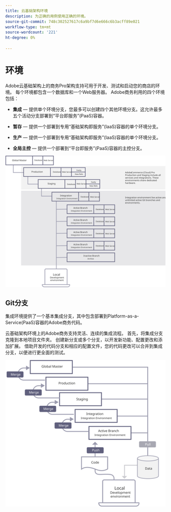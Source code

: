 ```yaml
---
title: 云基础架构环境
description: 为正确的用例使用正确的环境。
source-git-commit: 748c302527617c6a9bf7d6e666c6b3acff89e021
workflow-type: tm+mt
source-wordcount: '221'
ht-degree: 0%

---
```



# 环境

Adobe云基础架构上的商务Pro架构支持可用于开发、测试和启动您的商店的环境。 每个环境都包含一个数据库和一个Web服务器。 Adobe商务利用的四个环境包括：

- **集成** — 提供单个环境分支，您最多可以创建四个其他环境分支。这允许最多五个活动分支部署到“平台即服务”(PaaS)容器。

- **暂存** — 提供一个部署到专用“基础架构即服务”(IaaS)容器的单个环境分支。

- **生产** — 提供一个部署到专用“基础架构即服务”(IaaS)容器的单个环境分支。

- **全局主控** — 提供一个部署到“平台即服务”(PaaS)容器的主控分支。

![显示Adobe商务云环境之间关系的图表](../../../assets/playbooks/environment-diagram.svg)

## Git分支

集成环境提供了一个基本集成分支，其中包含部署到Platform-as-a-Service(PaaS)容器的Adobe商务代码。

云基础架构环境上的Adobe商务支持灵活、连续的集成流程。 首先，将集成分支克隆到本地项目文件夹。 创建新分支或多个分支，以开发新功能、配置更改和添加扩展。 借助开发的代码分支和相应的配置文件，您的代码更改可以合并到集成分支，以便进行更全面的测试。

![显示用于Adobe商务云环境的基于git的分支策略的图表](../../../assets/playbooks/branching-diagram.svg)
